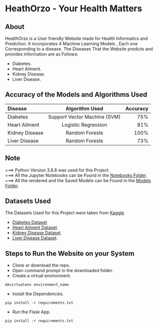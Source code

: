 
# HeathOrzo - Your Health Matters

## About

HealthOrzo is a User friendly Website made for Health Informatics and Prediction. It incorporates 4 Machine Learning Models , Each one Corresponding to a disease. The Diseases That the Website predicts and provides information are as Follows:

- Diabetes.
- Heart Ailment.
- Kidney Disease.
- Liver Disease.

## Accuracy of the Models and Algorithms Used

| Disease      | Algorithm Used | Accuracy     |
| :---        |    :----:   |          ---: |
| Diabetes      | Support Vector Machine (SVM)      | 75%   |
| Heart Ailment   | Logistic Regression        | 81%     |
| Kidney Disease | Random Forests | 100% |
| Liver Disease | Random Forests | 73% |

## Note

===> Python Version 3.8.8 was used for this Project. <br>
===> All the Jupyter Notebooks can be Found in the <a href="https://github.com/BhakeSart/HealthOrzo/tree/main/notebooks">Notebooks Folder</a>. <br>
===> All the rendered and the Saved Models can be Found in the <a href="https://github.com/BhakeSart/HealthOrzo/tree/main/models">Models Folder</a>.

## Datasets Used

The Datasets Used for this Project were taken from <a href="https://www.kaggle.com/">Kaggle</a>

- <a href="https://www.kaggle.com/uciml/pima-indians-diabetes-database">Diabetes Dataset</a> 
- <a href="https://www.kaggle.com/ronitf/heart-disease-uci">Heart Ailment Dataset</a>.
- <a href="https://www.kaggle.com/mansoordaku/ckdisease">Kidney Disease Dataset</a>.
- <a href="https://www.kaggle.com/uciml/indian-liver-patient-records">Liver Disease Dataset</a>.

## Steps to Run the Website on your System

- Clone or download the repo.
- Open command prompt in the downloaded folder.
- Create a virtual environment.
```
mkvirtualenv environment_name
```
- Install the Dependencies.
```
pip install -r requirements.txt
```
- Run the Flask App.
```
pip install -r requirements.txt
```

